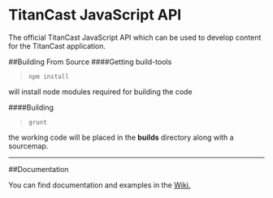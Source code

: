 # TitanCast JavaScript API
The official TitanCast JavaScript API which can be used to develop content for the TitanCast application.

##Building From Source
####Getting build-tools
> ``npm install``

will install node modules required for building the code

####Building
> ``grunt``

the working code will be placed in the **builds** directory along with a sourcemap.

---

##Documentation

You can find documentation and examples in the [Wiki.](https://github.com/TitanCast/JavaScript-API/wiki)